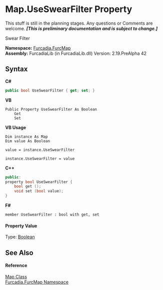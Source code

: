 # Map.UseSwearFilter Property 
This stuff is still in the planning stages. Any questions or Comments are welcome. _**\[This is preliminary documentation and is subject to change.\]**_

Swear Filter

**Namespace:**&nbsp;<a href="N_Furcadia_FurcMap">Furcadia.FurcMap</a><br />**Assembly:**&nbsp;FurcadiaLib (in FurcadiaLib.dll) Version: 2.19.PreAlpha 42

## Syntax

**C#**<br />
``` C#
public bool UseSwearFilter { get; set; }
```

**VB**<br />
``` VB
Public Property UseSwearFilter As Boolean
	Get
	Set
```

**VB Usage**<br />
``` VB Usage
Dim instance As Map
Dim value As Boolean

value = instance.UseSwearFilter

instance.UseSwearFilter = value
```

**C++**<br />
``` C++
public:
property bool UseSwearFilter {
	bool get ();
	void set (bool value);
}
```

**F#**<br />
``` F#
member UseSwearFilter : bool with get, set

```


#### Property Value
Type: <a href="http://msdn2.microsoft.com/en-us/library/a28wyd50" target="_blank">Boolean</a>

## See Also


#### Reference
<a href="T_Furcadia_FurcMap_Map">Map Class</a><br /><a href="N_Furcadia_FurcMap">Furcadia.FurcMap Namespace</a><br />